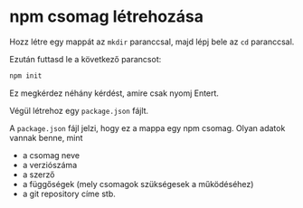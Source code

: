 # npm csomag létrehozása

Hozz létre egy mappát az `mkdir` paranccsal, majd lépj bele az `cd` paranccsal.

Ezután futtasd le a következő parancsot:

```bash
npm init
```

Ez megkérdez néhány kérdést, amire csak nyomj Entert.

Végül létrehoz egy `package.json` fájlt.

A `package.json` fájl jelzi, hogy ez a mappa egy npm csomag. Olyan adatok vannak benne, mint

- a csomag neve
- a verziószáma
- a szerző
- a függőségek (mely csomagok szükségesek a működéséhez)
- a git repository címe
  stb.
